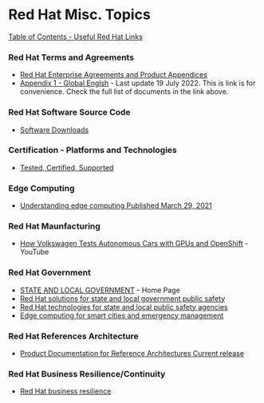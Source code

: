 # Red Hat Misc. Topics

[Table of Contents - Useful Red Hat Links](https://github.com/pslucas0212/UsefulRedHatLinks)



### Red Hat Terms and Agreements
- [Red Hat Enterprise Agreements and Product Appendices](https://www.redhat.com/en/about/agreements)
- [Appendix 1 - Global Englsh](https://www.redhat.com/licenses/Appendix_1_Global_English_20220719.pdf) - Last update 19 July 2022.  This is link is for convenience.  Check the full list of documents in the link above.

### Red Hat Software Source Code
- [Software Downloads](https://access.redhat.com/jbossnetwork/restricted/listSoftware.html)

### Certification - Platforms and Technologies
- [Tested, Certified, Supported](https://catalog.redhat.com/#/ecosystem)

### Edge Computing
- [Understanding edge computing Published March 29, 2021](https://www.redhat.com/en/topics/edge-computing)

### Red Hat Maunfacturing
- [How Volkswagen Tests Autonomous Cars with GPUs and OpenShift](https://cloud.redhat.com/blog/how-volkswagen-tests-autonomous-cars-with-gpus-and-openshift) - YouTube

### Red Hat Government
- [STATE AND LOCAL GOVERNMENT](https://www.redhat.com/en/solutions/public-sector/state-and-local) - Home Page
- [Red Hat solutions for state and local government public safety](https://www.redhat.com/en/about/videos/red-hat-solutions-state-and-local-government-public-safety)
- [Red Hat technologies for state and local public safety agencies](https://www.redhat.com/en/resources/state-local-government-public-safety-brief)
- [Edge computing for smart cities and emergency management](https://www.redhat.com/rhdc/managed-files/ve-smart-cities-edge-brief-f27953wg-202104-en.pdf) 

### Red Hat References Architecture
- [Product Documentation for Reference Architectures Current release](https://access.redhat.com/documentation/en-us/reference_architectures/current) 

### Red Hat Business Resilience/Continuity
- [Red Hat business resilience](https://www.redhat.com/en/about/here-to-help/business-continuity)
